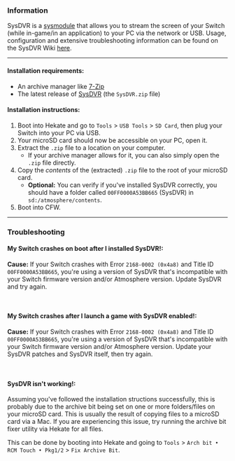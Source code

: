 ### **Information**

SysDVR is a [sysmodule](../../homebrew#terminologies) that allows you to stream the screen of your Switch (while in-game/in an application) to your PC via the network or USB. Usage, configuration
and extensive troubleshooting information can be found on the SysDVR Wiki [here](https://github.com/exelix11/SysDVR/wiki).

-----

#### Installation requirements:
- An archive manager like [7-Zip](https://www.7-zip.org/)
- The latest release of [SysDVR](https://github.com/exelix11/SysDVR/releases) (the `SysDVR.zip` file)

#### Installation instructions:
1. Boot into Hekate and go to `Tools` > `USB Tools` > `SD Card`, then plug your Switch into your PC via USB.
2. Your microSD card should now be accessible on your PC, open it.
3. Extract the `.zip` file to a location on your computer.
    - If your archive manager allows for it, you can also simply open the `.zip` file directly.
4. Copy the *contents* of the (extracted) `.zip` file to the root of your microSD card.
    - **Optional:** You can verify if you've installed SysDVR correctly, you should have a folder called `00FF0000A53BB665` (SysDVR) in `sd:/atmosphere/contents`.
5. Boot into CFW.

-----

### **Troubleshooting**
#### **My Switch crashes on boot after I installed SysDVR!:**

**Cause:** If your Switch crashes with Error `2168-0002 (0x4a8)` and Title ID `00FF0000A53BB665`, you're using a version of SysDVR that's incompatible with your Switch firmware version and/or Atmosphere version. Update SysDVR and try again.

&nbsp;

#### **My Switch crashes after I launch a game with SysDVR enabled!:**

**Cause:** If your Switch crashes with Error `2168-0002 (0x4a8)` and Title ID `00FF0000A53BB665`, you're using a version of SysDVR that's incompatible with your Switch firmware version and/or Atmosphere version. Update your SysDVR patches and SysDVR itself, then try again.

&nbsp;

#### **SysDVR isn't working!:**

Assuming you've followed the installation structions successfully, this is probably due to the archive bit being set on one or more folders/files on your microSD card. This is usually the result of copying files to a microSD card via a Mac. If you are experiencing this issue, try running the archive bit fixer utility via Hekate for all files.

This can be done by booting into Hekate and going to `Tools` > `Arch bit • RCM Touch • Pkg1/2` > `Fix Archive Bit`.

